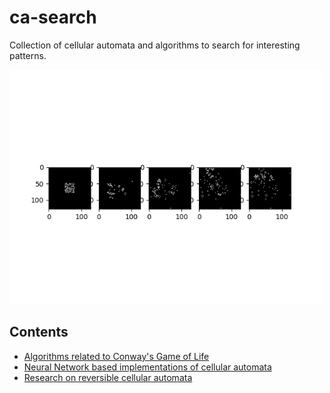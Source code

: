 # ca-search
Collection of cellular automata and algorithms to search for interesting patterns.

<img src="./conway/outputs/test.png" style="width:500px">

## Contents
* [Algorithms related to Conway's Game of Life](./conway/README.md)
* [Neural Network based implementations of cellular automata](./neural-ca/README.md)
* [Research on reversible cellular automata](./reversible/README.md)